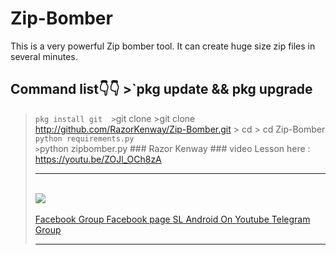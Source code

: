 # Zip-Bomber
This is a very powerful Zip bomber tool. It can create huge size zip files in several minutes.

## Command list👇👇                                                                                                          >`pkg update && pkg upgrade 

>`pkg install git 
                                                                                                        >`git clone >git clone http://github.com/RazorKenway/Zip-Bomber.git
>                                                                                                            >                 cd > cd Zip-Bomber                                              
>`python requirements.py                                                                                                        >`python zipbomber.py                                                                                                                                                                                      ### Razor Kenway
                                                                                                                                    ### video Lesson here : https://youtu.be/ZOJl_OCh8zA                                                                                <hr colour="Red">                                                 
<img src="Hide-In-Picture.png" size ="15">                                                                                          <br>                                                                                                                                                                                                  
<a href="https://www.facebook.com/groups/277920623081269/?ref=share">Facebook Group </a>                                                                                                              <a href="https://www.facebook.com/SLAndroidD/">Facebook page </a>                                                                   <a href="https://www.youtube.com/c/SLAndroid"> SL Android On Youtube  </a>                                                                                                                            <a href="https://t.me/joinchat/MaJux1c8gdMW2GSqCpEBxQ"> Telegram Group </a>                                                                                                                           <hr colour="Red" size="10">
